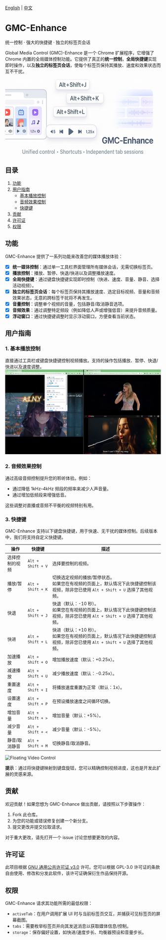 [English](README_en.md) | [中文](README.md)

# GMC-Enhance

统一控制 · 强大的快捷键 · 独立的标签页会话

Global Media Control (GMC)-Enhance 是一个 Chrome 扩展程序，它增强了 Chrome 内置的全局媒体控制功能。它提供了真正的**统一控制**，**全局快捷键**实现即时操作，以及**独立的标签页会话**，使每个标签页保持其播放、速度和效果状态而互不干扰。

![Logo](docs/imgs/banner.png)

## 目录

1. [功能](#功能)
2. [用户指南](#用户指南)
   - [基本播放控制](#1-基本播放控制)
   - [音频效果控制](#2-音频效果控制)
   - [快捷键](#3-快捷键)
3. [贡献](#贡献)
4. [许可证](#许可证)
5. [权限](#权限)

## 功能

GMC-Enhance 提供了一系列功能来改善您的媒体播放体验：

- [x] **统一媒体控制**：通过单一工具栏界面管理所有媒体会话，无需切换标签页。
- [x] **播放控制**：播放、暂停、快退/快进以及调整播放速度。
- [x] **全局快捷键**：通过键盘快捷键实现即时控制（快进、速度、音量、静音、选择活动视频）。
- [x] **独立的标签页会话**：每个标签页保持其播放速度、选定目标视频、音量和音频效果状态，无意的跨标签干扰将不再发生。
- [x] **音量控制**：调整单个视频的音量，包括静音/取消静音选项。
- [x] **音频效果**：通过调整特定频段（例如降低人声或增强低音）来提升音频质量。
- [x] **浮动窗口**：通过快捷键调整时显示浮动窗口，方便查看当前状态。

## 用户指南

### 1. 基本播放控制

直接通过工具栏或键盘快捷键控制视频播放。支持的操作包括播放、暂停、快退/快进以及速度调整。
![Popup Page](docs/imgs/popup-page.png)

### 2. 音频效果控制

通过高级音频控制提升您的聆听体验。例如：

- 通过降低 1kHz–4kHz 频段的频率来减少人声音量。
- 通过增加低频段来增强低音。

这些调整对直播或音频不平衡的视频特别有用。

### 3. 快捷键

GMC-Enhance 支持以下键盘快捷键，用于快速、无干扰的媒体控制。后续版本中，我们将支持自定义快捷键。

| 操作                  | 快捷键              | 描述                                                                                                      |
|-----------------------|---------------------|-----------------------------------------------------------------------------------------------------------|
| 选择控制的视频        | `Alt + Shift + V`   | 选择要控制的视频。                                                                                       |
| 播放/暂停             | `Alt + Shift + K`   | 切换选定视频的播放/暂停状态。<br>如果您在有视频的页面上，默认情况下此快捷键控制该视频，除非您已使用 `Alt + Shift + U` 选择了其他视频。 |
| 快退                  | `Alt + Shift + J`   | 快退（默认：-10 秒）。<br>如果您在有视频的页面上，默认情况下此快捷键控制该视频，除非您已使用 `Alt + Shift + U` 选择了其他视频。      |
| 快进                  | `Alt + Shift + L`   | 快进（默认：+10 秒）。<br>如果您在有视频的页面上，默认情况下此快捷键控制该视频，除非您已使用 `Alt + Shift + U` 选择了其他视频。       |
| 加速播放              | `Alt + Shift + O`   | 增加播放速度（默认：+0.25x）。                                                                           |
| 减速播放              | `Alt + Shift + U`   | 减少播放速度（默认：-0.25x）。                                                                           |
| 重置速度              | `Alt + Shift + I`   | 将播放速度重置为正常（默认：1x）。                                                                        |
| 设置速度              | `Alt + Shift + P`   | 在预设播放速度之间循环切换。                                                                             |
| 增加音量              | `Alt + Shift + >`   | 增加音量（默认：+5%）。                                                                                  |
| 减少音量              | `Alt + Shift + <`   | 减少音量（默认：-5%）。                                                                                  |
| 静音/取消静音         | `Alt + Shift + M`   | 切换静音/取消静音。                                                                                       |

![Floating Video Control](docs/imgs/video_float_card.gif)

**提示**：通过将快捷键映射到键盘旋钮，您可以精确控制视频进度，这也是开发此扩展的灵感来源。

## 贡献

欢迎贡献！如果您想为 GMC-Enhance 做出贡献，请按照以下步骤操作：

1. Fork 此仓库。
2. 为您的功能或错误修复创建一个新分支。
3. 提交更改并提交拉取请求。

对于重大更改，请先打开一个 issue 讨论您想要更改的内容。

## 许可证

此项目根据 [GNU 通用公共许可证 v3.0](https://www.gnu.org/licenses/gpl-3.0.en.html) 许可。您可以根据 GPL-3.0 许可证的条款自由使用、修改和分发此软件，该许可证确保衍生作品保持开源。

## 权限

GMC-Enhance 请求其功能所需的最低权限：

- `activeTab`：在用户调用扩展 UI 时与当前标签页交互，并捕获可见标签页的屏幕截图。
- `tabs`：需要枚举标签页并向其发送消息以获取媒体信息/控制。
- `storage`：保存偏好设置，如快进/速度步长、均衡器预设和音量步长。
